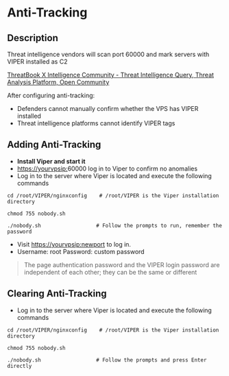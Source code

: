 # Anti-Tracking

## Description

Threat intelligence vendors will scan port 60000 and mark servers with VIPER installed as C2

[ThreatBook X Intelligence Community - Threat Intelligence Query, Threat Analysis Platform, Open Community](https://x.threatbook.com/v5/article?threatInfoID=112034)

After configuring anti-tracking:

+ Defenders cannot manually confirm whether the VPS has VIPER installed
+ Threat intelligence platforms cannot identify VIPER tags


## Adding Anti-Tracking

+ **Install Viper and start it**
+ [https://yourvpsip:](https://vpsip:60000/#/user/login)60000 log in to Viper to confirm no anomalies
+ Log in to the server where Viper is located and execute the following commands

```shell
cd /root/VIPER/nginxconfig    # /root/VIPER is the Viper installation directory

chmod 755 nobody.sh

./nobody.sh                  # Follow the prompts to run, remember the password
```

+ Visit [https://yourvpsip:newport](https://vpsip:60000/#/user/login) to log in.
+ Username: root Password: custom password

> The page authentication password and the VIPER login password are independent of each other; they can be the same or different


## Clearing Anti-Tracking

+ Log in to the server where Viper is located and execute the following commands

```shell
cd /root/VIPER/nginxconfig    # /root/VIPER is the Viper installation directory

chmod 755 nobody.sh

./nobody.sh                  # Follow the prompts and press Enter directly
```